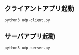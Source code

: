 ## クライアントアプリ起動

```python
python3 udp-client.py
```

## サーバアプリ起動

```python
python3 udp-server.py
```

